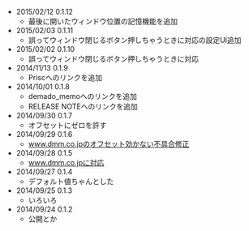 - 2015/02/12 0.1.12
  - 最後に開いたウィンドウ位置の記憶機能を追加
- 2015/02/03 0.1.11
  - 誤ってウィンドウ閉じるボタン押しちゃうときに対応の設定UI追加
- 2015/02/02 0.1.10
  - 誤ってウィンドウ閉じるボタン押しちゃうときに対応
- 2014/11/13 0.1.9
  - Priscへのリンクを追加
- 2014/10/01 0.1.8
  - demado_memoへのリンクを追加
  - RELEASE NOTEへのリンクを追加
- 2014/09/30 0.1.7
  - オフセットにゼロを許す
- 2014/09/29 0.1.6
  - www.dmm.co.jpのオフセット効かない不具合修正
- 2014/09/28 0.1.5
  - www.dmm.co.jpに対応
- 2014/09/27 0.1.4
  - デフォルト値ちゃんとした
- 2014/09/25 0.1.3
  - いろいろ
- 2014/09/24 0.1.2
  - 公開とか
